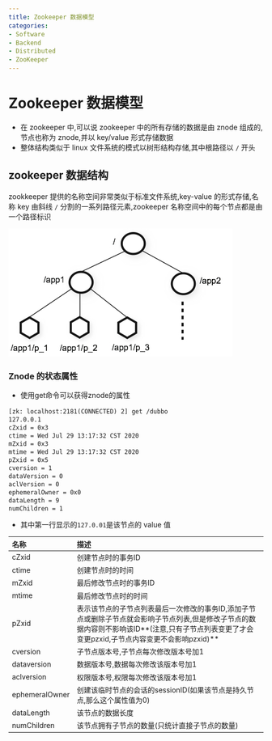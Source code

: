 ```yaml
---
title: Zookeeper 数据模型
categories:
- Software
- Backend
- Distributed
- ZooKeeper
---
```

# Zookeeper 数据模型

- 在 zookeeper 中,可以说 zookeeper 中的所有存储的数据是由 znode 组成的,节点也称为 znode,并以 key/value 形式存储数据
- 整体结构类似于 linux 文件系统的模式以树形结构存储,其中根路径以 `/` 开头

## zookeeper 数据结构

zookkeeper 提供的名称空间非常类似于标准文件系统,key-value 的形式存储,名称 key 由斜线 `/` 分割的一系列路径元素,zookeeper 名称空间中的每个节点都是由一个路径标识

![img](https://raw.githubusercontent.com/LuShan123888/Files/main/Pictures/2021-06-14-zknamespace.jpg)

### Znode 的状态属性

- 使用get命令可以获得znode的属性

```
[zk: localhost:2181(CONNECTED) 2] get /dubbo
127.0.0.1
cZxid = 0x3
ctime = Wed Jul 29 13:17:32 CST 2020
mZxid = 0x3
mtime = Wed Jul 29 13:17:32 CST 2020
pZxid = 0x5
cversion = 1
dataVersion = 0
aclVersion = 0
ephemeralOwner = 0x0
dataLength = 9
numChildren = 1
```

- 其中第一行显示的`127.0.01`是该节点的 value 值

| 名称           | 描述                                                         |
| :------------- | :----------------------------------------------------------- |
| cZxid          | 创建节点时的事务ID                                           |
| ctime          | 创建节点时的时间                                             |
| mZxid          | 最后修改节点时的事务ID                                       |
| mtime          | 最后修改节点时的时间                                         |
| pZxid          | 表示该节点的子节点列表最后一次修改的事务ID,添加子节点或删除子节点就会影响子节点列表,但是修改子节点的数据内容则不影响该ID**(注意,只有子节点列表变更了才会变更pzxid,子节点内容变更不会影响pzxid)** |
| cversion       | 子节点版本号,子节点每次修改版本号加1                        |
| dataversion    | 数据版本号,数据每次修改该版本号加1                          |
| aclversion     | 权限版本号,权限每次修改该版本号加1                          |
| ephemeralOwner | 创建该临时节点的会话的sessionID(如果该节点是持久节点,那么这个属性值为0) |
| dataLength     | 该节点的数据长度                                             |
| numChildren    | 该节点拥有子节点的数量(只统计直接子节点的数量)|
